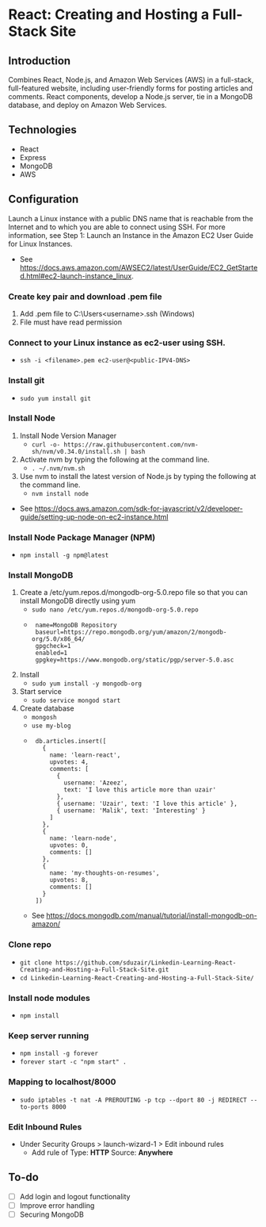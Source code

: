 # React: Creating and Hosting a Full-Stack Site
## Introduction
Combines React, Node.js, and Amazon Web Services (AWS) in a full-stack, full-featured website, including user-friendly forms for posting articles and comments. React components, develop a Node.js server, tie in a MongoDB database, and deploy on Amazon Web Services.

## Technologies
   - React
   - Express
   - MongoDB
   - AWS

## Configuration

Launch a Linux instance with a public DNS name that is reachable from the Internet and to which you are able to connect using SSH. For more information, see Step 1: Launch an Instance in the Amazon EC2 User Guide for Linux Instances. 
   - See https://docs.aws.amazon.com/AWSEC2/latest/UserGuide/EC2_GetStarted.html#ec2-launch-instance_linux.
### Create key pair and download .pem file
   1. Add .pem file to C:\\Users\<username>\.ssh (Windows)
   2. File must have read permission
### Connect to your Linux instance as ec2-user using SSH.
   - ```ssh -i <filename>.pem ec2-user@<public-IPV4-DNS>```
### Install git
   - ```sudo yum install git```
### Install Node 
   1. Install Node Version Manager
      - ```curl -o- https://raw.githubusercontent.com/nvm-sh/nvm/v0.34.0/install.sh | bash```
   2. Activate nvm by typing the following at the command line.
      - ```. ~/.nvm/nvm.sh```
   3. Use nvm to install the latest version of Node.js by typing the following at the command line.
      - ```nvm install node```
   - See https://docs.aws.amazon.com/sdk-for-javascript/v2/developer-guide/setting-up-node-on-ec2-instance.html
### Install Node Package Manager (NPM)
   - ```npm install -g npm@latest```
### Install MongoDB 
   1. Create a /etc/yum.repos.d/mongodb-org-5.0.repo file so that you can install MongoDB directly using yum
      - ```sudo nano /etc/yum.repos.d/mongodb-org-5.0.repo```
      - ```[mongodb-org-5.0]
         name=MongoDB Repository
         baseurl=https://repo.mongodb.org/yum/amazon/2/mongodb-org/5.0/x86_64/
         gpgcheck=1
         enabled=1
         gpgkey=https://www.mongodb.org/static/pgp/server-5.0.asc
         ```
   2. Install
      - ```sudo yum install -y mongodb-org```
   3. Start service
      - ```sudo service mongod start```
   4. Create database
      - ```mongosh```
      - ```use my-blog```
      - ```mongodb
         db.articles.insert([
           {
             name: 'learn-react',
             upvotes: 4,
             comments: [
               {
                 username: 'Azeez',
                 text: 'I love this article more than uzair'
               },
               { username: 'Uzair', text: 'I love this article' },
               { username: 'Malik', text: 'Interesting' }
             ]
           },
           {
             name: 'learn-node',
             upvotes: 0,
             comments: []
           },
           {
             name: 'my-thoughts-on-resumes',
             upvotes: 8,
             comments: []
           }
         ])
         ```
      - See https://docs.mongodb.com/manual/tutorial/install-mongodb-on-amazon/
### Clone repo
   - `git clone https://github.com/sduzair/Linkedin-Learning-React-Creating-and-Hosting-a-Full-Stack-Site.git`
   - `cd Linkedin-Learning-React-Creating-and-Hosting-a-Full-Stack-Site/`
### Install node modules
   - `npm install`
### Keep server running
   - `npm install -g forever`
   - `forever start -c "npm start" .`
### Mapping to localhost/8000
   - `sudo iptables -t nat -A PREROUTING -p tcp --dport 80 -j REDIRECT --to-ports 8000`
### Edit Inbound Rules
   - Under Security Groups > launch-wizard-1 > Edit inbound rules 
      - Add rule of Type: <b>HTTP</b> Source: <b>Anywhere</b>
## To-do
   - [ ] Add login and logout functionality
   - [ ] Improve error handling
   - [ ] Securing MongoDB
